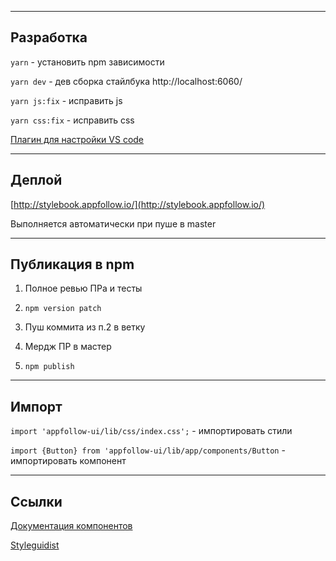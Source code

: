 
---

## Разработка

`yarn` - установить npm зависимости

`yarn dev` - дев сборка стайлбука http://localhost:6060/

`yarn js:fix` - исправить js

`yarn css:fix` - исправить css

[Плагин для настройки VS code](https://marketplace.visualstudio.com/items?itemName=EditorConfig.EditorConfig)

---

## Деплой

[http://stylebook.appfollow.io/](http://stylebook.appfollow.io/)

Выполняется автоматически при пуше в master

---

## Публикация в npm

1. Полное ревью ПРа и тесты

2. `npm version patch`

3. Пуш коммита из п.2 в ветку

4. Мердж ПР в мастер

5. `npm publish`

---

## Импорт

`import 'appfollow-ui/lib/css/index.css';` - импортировать стили

`import {Button} from 'appfollow-ui/lib/app/components/Button` - импортировать компонент

---

## Ссылки
[Документация компонентов](https://jsdoc.app/)

[Styleguidist](https://react-styleguidist.js.org)
